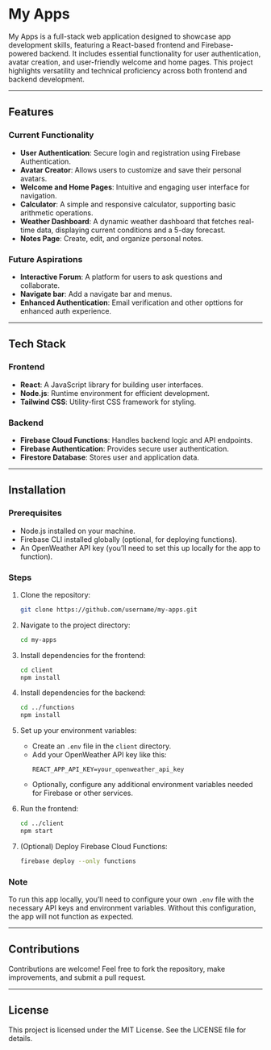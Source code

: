 # My Apps

My Apps is a full-stack web application designed to showcase app development skills, featuring a React-based frontend and Firebase-powered backend. It includes essential functionality for user authentication, avatar creation, and user-friendly welcome and home pages. This project highlights versatility and technical proficiency across both frontend and backend development.

---

## Features

### Current Functionality
- **User Authentication**: Secure login and registration using Firebase Authentication.
- **Avatar Creator**: Allows users to customize and save their personal avatars.
- **Welcome and Home Pages**: Intuitive and engaging user interface for navigation.
- **Calculator**: A simple and responsive calculator, supporting basic arithmetic operations.
- **Weather Dashboard**: A dynamic weather dashboard that fetches real-time data, displaying current conditions and a 5-day forecast.
- **Notes Page**: Create, edit, and organize personal notes.

### Future Aspirations
- **Interactive Forum**: A platform for users to ask questions and collaborate.
- **Navigate bar**: Add a navigate bar and menus.
- **Enhanced Authentication**: Email verification and other opttions for enhanced auth experience.

---

## Tech Stack

### Frontend
- **React**: A JavaScript library for building user interfaces.
- **Node.js**: Runtime environment for efficient development.
- **Tailwind CSS**: Utility-first CSS framework for styling.

### Backend
- **Firebase Cloud Functions**: Handles backend logic and API endpoints.
- **Firebase Authentication**: Provides secure user authentication.
- **Firestore Database**: Stores user and application data.

---

## Installation

### Prerequisites
- Node.js installed on your machine.
- Firebase CLI installed globally (optional, for deploying functions).
- An OpenWeather API key (you’ll need to set this up locally for the app to function).

### Steps

1. Clone the repository:
   ```bash
   git clone https://github.com/username/my-apps.git
   ```

2. Navigate to the project directory:
   ```bash
   cd my-apps
   ```

3. Install dependencies for the frontend:
   ```bash
   cd client
   npm install
   ```

4. Install dependencies for the backend:
   ```bash
   cd ../functions
   npm install
   ```

5. Set up your environment variables:
   - Create an `.env` file in the `client` directory.
   - Add your OpenWeather API key like this:
     ```
     REACT_APP_API_KEY=your_openweather_api_key
     ```
   - Optionally, configure any additional environment variables needed for Firebase or other services.

6. Run the frontend:
   ```bash
   cd ../client
   npm start
   ```

7. (Optional) Deploy Firebase Cloud Functions:
   ```bash
   firebase deploy --only functions
   ```

### Note
To run this app locally, you’ll need to configure your own `.env` file with the necessary API keys and environment variables. Without this configuration, the app will not function as expected.

---

## Contributions
Contributions are welcome! Feel free to fork the repository, make improvements, and submit a pull request.

---

## License
This project is licensed under the MIT License. See the LICENSE file for details.
